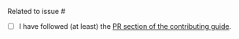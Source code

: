 Related to issue #

- [ ] I have followed (at least) the [PR section of the contributing guide](https://github.com/twitter/the-algorithm-ml/blob/main/CONTRIBUTING.md#-pull-request-guidelines).
